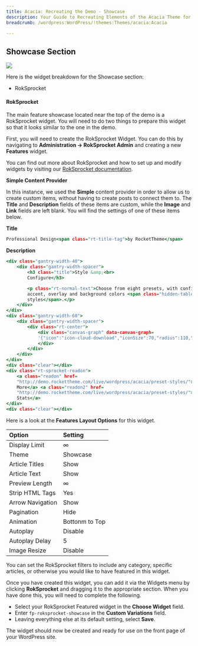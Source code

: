 ```yaml
---
title: Acacia: Recreating the Demo - Showcase
description: Your Guide to Recreating Elements of the Acacia Theme for WordPress
breadcrumb: /wordpress:WordPress/!themes:Themes/acacia:Acacia

---
```


Showcase Section
-----

![][demo]

Here is the widget breakdown for the Showcase section:

* RokSprocket

#### RokSprocket

The main feature showcase located near the top of the demo is a RokSprocket widget. You will need to do two things to prepare this widget so that it looks similar to the one in the demo.

First, you will need to create the RokSprocket Widget. You can do this by navigating to **Administration -> RokSprocket Admin** and creating a new **Features** widget.

You can find out more about RokSprocket and how to set up and modify widgets by visiting our [RokSprocket documentation][roksprocket].

**Simple Content Provider**

In this instance, we used the **Simple** content provider in order to allow us to create custom items, without having to create posts to connect them to. The **Title** and **Description** fields of these items are custom, while the **Image** and **Link** fields are left blank. You will find the settings of one of these items below.

**Title**

~~~ .html
Professional Design<span class="rt-title-tag">by RocketTheme</span>
~~~

**Description**

~~~ .html
<div class="gantry-width-40">
    <div class="gantry-width-spacer">
        <h3 class="title">Style &amp;<br>
        Configure</h3>

        <p class="rt-normal-text">Choose from eight presets, with configurable
        accent, overlay and background colors <span class="hidden-tablet">or
        styles</span>.</p>
    </div>
</div>
<div class="gantry-width-60">
    <div class="gantry-width-spacer">
        <div class="rt-center">
            <div class="canvas-graph" data-canvas-graph=
            '{"icon":"icon-cloud-download","iconSize":70,"radius":110,"size":30,"start":70,"text":true}'>
            </div>
        </div>
    </div>
</div>
<div class="clear"></div>
<div class="rt-sprocket-readon">
    <a class="readon" href=
    "http://demo.rockettheme.com/live/wordpress/acacia/preset-styles/">Read
    More</a> <a class="readon2" href=
    "http://demo.rockettheme.com/live/wordpress/acacia/preset-styles/">View
    Stats</a>
</div>
<div class="clear"></div>
~~~

Here is a look at the **Features Layout Options** for this widget.

| Option           | Setting        |  
| :--------------- | :------------- |  
| Display Limit    | ∞              |  
| Theme            | Showcase       |  
| Article Titles   | Show           |  
| Article Text     | Show           |  
| Preview Length   | ∞              |  
| Strip HTML Tags  | Yes            |  
| Arrow Navigation | Show           |  
| Pagination       | Hide           |  
| Animation        | Bottonm to Top |  
| Autoplay         | Disable        |  
| Autoplay Delay   | 5              |  
| Image Resize     | Disable        |  

You can set the RokSprocket filters to include any category, specific articles, or otherwise you would like to have featured in this widget.

Once you have created this widget, you can add it via the Widgets menu by clicking **RokSprocket** and dragging it to the appropriate section. When you have done this, you will need to complete the following.

* Select your RokSprocket Featured widget in the **Choose Widget** field.
* Enter `fp-roksprocket-showcase` in the **Custom Variations** field.
* Leaving everything else at its default setting, select **Save**.

The widget should now be created and ready for use on the front page of your WordPress site.

[demo]: assets/demo_2.jpeg
[roksprocket]: ../../plugins/roksprocket/
